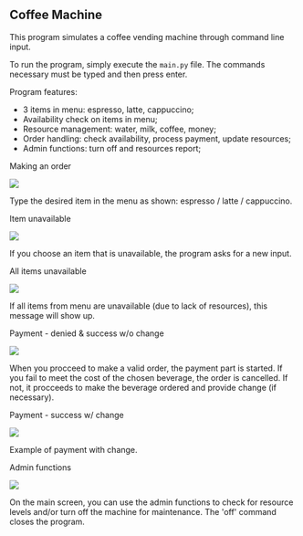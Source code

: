 ## Coffee Machine

This program simulates a coffee vending machine through command line input.

To run the program, simply execute the `main.py` file. The commands necessary must be typed and then press enter.

Program features:
<ul>
<li>3 items in menu: espresso, latte, cappuccino;</li>
<li>Availability check on items in menu;</li>
<li>Resource management: water, milk, coffee, money;</li>
<li>Order handling: check availability, process payment, update resources;</li>
<li>Admin functions: turn off and resources report;</li>
</ul>


Making an order

![](https://i.imgur.com/XCvnFje.png)

Type the desired item in the menu as shown: espresso / latte / cappuccino.

Item unavailable

![](https://i.imgur.com/IXtcqdD.png)

If you choose an item that is unavailable, the program asks for a new input.

All items unavailable

![](https://i.imgur.com/hsGaHMG.png)

If all items from menu are unavailable (due to lack of resources), this message will show up.

Payment - denied & success w/o change

![](https://i.imgur.com/H9OpqLk.png)

When you procceed to make a valid order, the payment part is started. If you fail to meet the cost of the chosen beverage, the order is cancelled. If not, it procceeds to make the beverage ordered and provide change (if necessary).

Payment - success w/ change

![](https://i.imgur.com/aEHcWQb.png)

Example of payment with change.

Admin functions

![](https://i.imgur.com/eWvNeKf.png)

On the main screen, you can use the admin functions to check for resource levels and/or turn off the machine for maintenance. The 'off' command closes the program.

